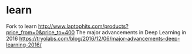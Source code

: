 # learn
Fork to learn
http://www.laptophits.com/products?price_from=0&price_to=400
The major advancements in Deep Learning in 2016
https://tryolabs.com/blog/2016/12/06/major-advancements-deep-learning-2016/
